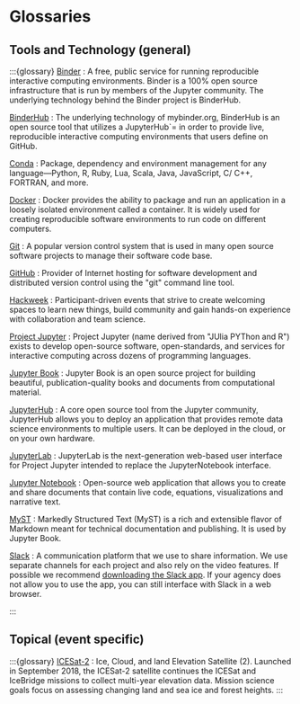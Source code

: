 # Glossaries

## Tools and Technology (general)

:::{glossary}
[Binder](https://mybinder.org)
:  A free, public service for running reproducible interactive computing environments. Binder is a 100% open source infrastructure that is run by members of the Jupyter community. The underlying technology behind the Binder project is BinderHub.

[BinderHub](https://binderhub.readthedocs.io)
:  The underlying technology of mybinder.org, BinderHub is an open source tool
  that utilizes a JupyterHub`= in order to provide live, reproducible
  interactive computing environments that users define on GitHub.

[Conda](https://docs.conda.io)
:  Package, dependency and environment management for any language—Python, R,
  Ruby, Lua, Scala, Java, JavaScript, C/ C++, FORTRAN, and more.

[Docker](https://www.docker.com)
:  Docker provides the ability to package and run an application in a loosely
  isolated environment called a container. It is widely used for creating
  reproducible software environments to run code on different computers.

[Git](https://git-scm.com)
:  A popular version control system that is used in many open source software
  projects to manage their software code base.

[GitHub](https://github.com)
:  Provider of Internet hosting for software development and distributed version
  control using the "git" command line tool.

[Hackweek](https://uwhackweek.github.io/hackweeks-as-a-service)
:  Participant-driven events that strive to create welcoming spaces to learn new
  things, build community and gain hands-on experience with collaboration and
  team science.

[Project Jupyter](https://jupyter.org)
:  Project Jupyter (name derived from "JUlia PYThon and R") exists to develop
  open-source software, open-standards, and services for interactive computing
  across dozens of programming languages.

[Jupyter Book](https://jupyterbook.org/intro.html)
:  Jupyter Book is an open source project for building beautiful,
  publication-quality books and documents from computational material.

[JupyterHub](https://jupyterhub.readthedocs.io)
:  A core open source tool from the Jupyter community, JupyterHub allows you to
  deploy an application that provides remote data science environments to
  multiple users. It can be deployed in the cloud, or on your own hardware.

[JupyterLab](https://jupyterlab.readthedocs.io)
:  JupyterLab is the next-generation web-based user interface for Project Jupyter
  intended to replace the JupyterNotebook interface.

[Jupyter Notebook](https://jupyterbook.org)
:  Open-source web application that allows you to create and share documents that
  contain live code, equations, visualizations and narrative text.

[MyST](https://myst-parser.readthedocs.io)
:  Markedly Structured Text (MyST) is a rich and extensible flavor of Markdown
  meant for technical documentation and publishing. It is used by Jupyter Book.

[Slack](https://slack.com)
:  A communication platform that we use to share information. We use separate channels
  for each project and also rely on the video features. If possible we recommend
  [downloading the Slack app](https://slack.com/downloads). If your agency does not allow
  you to use the app, you can still interface with Slack in a web browser.

:::

## Topical (event specific)

:::{glossary}
[ICESat-2](https://icesat-2.gsfc.nasa.gov)
:  Ice, Cloud, and land Elevation Satellite (2).
  Launched in September 2018, the ICESat-2 satellite continues the ICESat and IceBridge missions to
  collect multi-year elevation data.
  Mission science goals focus on assessing changing land and sea ice and forest heights.
:::
